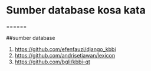 # Sumber database kosa kata
======

##sumber database
1. https://github.com/efenfauzi/django_kbbi
2. https://github.com/andrisetiawan/lexicon
3. https://github.com/bgli/kbbi-qt
